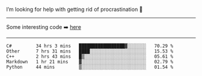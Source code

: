 I’m looking for help with getting rid of procrastination 🤔

-----

Some interesting code :arrow_right: [here](https://github.com/zhen8838/playground)

-----

<!--START_SECTION:waka-->
```text
C#         34 hrs 3 mins   █████████████████▓░░░░░░░   70.29 % 
Other      7 hrs 31 mins   ████░░░░░░░░░░░░░░░░░░░░░   15.53 % 
C++        2 hrs 43 mins   █▒░░░░░░░░░░░░░░░░░░░░░░░   05.61 % 
Markdown   1 hr 21 mins    ▓░░░░░░░░░░░░░░░░░░░░░░░░   02.79 % 
Python     44 mins         ▒░░░░░░░░░░░░░░░░░░░░░░░░   01.54 % 
```
<!--END_SECTION:waka-->

<!--
**zhen8838/zhen8838** is a ✨ _special_ ✨ repository because its `README.md` (this file) appears on your GitHub profile.

Here are some ideas to get you started:

- 🔭 I’m currently working on ...
- 🌱 I’m currently learning ...
- 👯 I’m looking to collaborate on ...
 ...
- 💬 Ask me about ...
- 📫 How to reach me: ...
- 😄 Pronouns: ...
- ⚡ Fun fact: ...
-->
